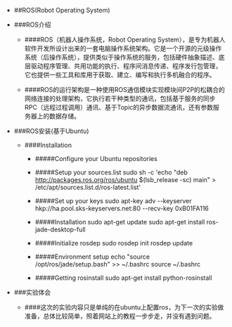 - ##ROS(Robot Operating System)

- ###ROS介绍

	- ####ROS（机器人操作系统，Robot Operating System），是专为机器人软件开发所设计出来的一套电脑操作系统架构。它是一个开源的元级操作系统（后操作系统），提供类似于操作系统的服务，包括硬件抽象描述、底层驱动程序管理、共用功能的执行、程序间消息传递、程序发行包管理，它也提供一些工具和库用于获取、建立、编写和执行多机融合的程序。

	- ####ROS的运行架构是一种使用ROS通信模块实现模块间P2P的松耦合的网络连接的处理架构，它执行若干种类型的通讯，包括基于服务的同步RPC（远程过程调用）通讯、基于Topic的异步数据流通讯，还有参数服务器上的数据存储。

- ###ROS安装(基于Ubuntu)

	- ####Installation
		- #####Configure your Ubuntu repositories

		- #####Setup your sources.list
				sudo sh -c 'echo "deb http://packages.ros.org/ros/ubuntu $(lsb_release -sc) main" > /etc/apt/sources.list.d/ros-latest.list'

		- #####Set up your keys
				sudo apt-key adv --keyserver hkp://ha.pool.sks-keyservers.net:80 --recv-key 0xB01FA116

		- #####Installation
				sudo apt-get update
				sudo apt-get install ros-jade-desktop-full

		- #####Initialize rosdep
				sudo rosdep init
				rosdep update

		- #####Environment setup
				echo "source /opt/ros/jade/setup.bash" >> ~/.bashrc
				source ~/.bashrc

		- #####Getting rosinstall
				sudo apt-get install python-rosinstall

- ###实验体会

	- ####这次的实验内容只是单纯的在ubuntu上配置ros，为下一次的实验做准备，总体比较简单，照着网站上的教程一步步走，并没有遇到问题。
